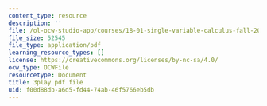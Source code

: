 ```yaml
---
content_type: resource
description: ''
file: /ol-ocw-studio-app/courses/18-01-single-variable-calculus-fall-2006/f00d88dba6d5fd4474ab46f5766eb5db_ryLdyDrBfvI.pdf
file_size: 52545
file_type: application/pdf
learning_resource_types: []
license: https://creativecommons.org/licenses/by-nc-sa/4.0/
ocw_type: OCWFile
resourcetype: Document
title: 3play pdf file
uid: f00d88db-a6d5-fd44-74ab-46f5766eb5db
---
```

